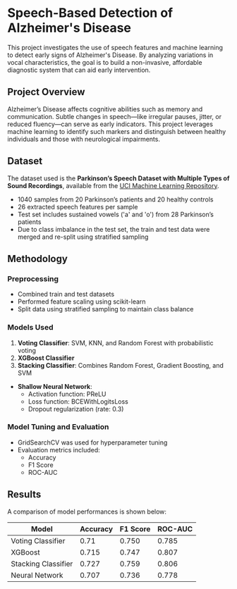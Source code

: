 # Speech-Based Detection of Alzheimer's Disease

This project investigates the use of speech features and machine learning to detect early signs of Alzheimer's Disease. By analyzing variations in vocal characteristics, the goal is to build a non-invasive, affordable diagnostic system that can aid early intervention.

## Project Overview

Alzheimer’s Disease affects cognitive abilities such as memory and communication. Subtle changes in speech—like irregular pauses, jitter, or reduced fluency—can serve as early indicators. This project leverages machine learning to identify such markers and distinguish between healthy individuals and those with neurological impairments.

## Dataset

The dataset used is the **Parkinson’s Speech Dataset with Multiple Types of Sound Recordings**, available from the [UCI Machine Learning Repository](https://archive.ics.uci.edu/dataset/301/parkinson%2Bspeech%2Bdataset%2Bwith%2Bmultiple%2Btypes%2Bof%2Bsound%2Brecordings).

- 1040 samples from 20 Parkinson’s patients and 20 healthy controls
- 26 extracted speech features per sample
- Test set includes sustained vowels ('a' and 'o') from 28 Parkinson’s patients
- Due to class imbalance in the test set, the train and test data were merged and re-split using stratified sampling

## Methodology

### Preprocessing
- Combined train and test datasets
- Performed feature scaling using scikit-learn
- Split data using stratified sampling to maintain class balance

### Models Used
 1. **Voting Classifier**: SVM, KNN, and Random Forest with probabilistic voting
 2. **XGBoost Classifier**
 3. **Stacking Classifier**: Combines Random Forest, Gradient Boosting, and SVM
- **Shallow Neural Network**:
  - Activation function: PReLU
  - Loss function: BCEWithLogitsLoss
  - Dropout regularization (rate: 0.3)

### Model Tuning and Evaluation
- GridSearchCV was used for hyperparameter tuning
- Evaluation metrics included:
  - Accuracy
  - F1 Score
  - ROC-AUC

## Results

A comparison of model performances is shown below:

| Model               | Accuracy | F1 Score | ROC-AUC |
|---------------------|----------|----------|---------|
| Voting Classifier   | 0.71     | 0.750    | 0.785   |
| XGBoost             | 0.715    | 0.747    | 0.807   |
| Stacking Classifier | 0.727    | 0.759    | 0.806   |
| Neural Network      | 0.707    | 0.736    | 0.778   |
